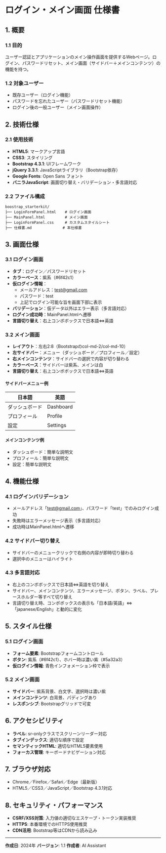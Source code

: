 # ログイン・メイン画面 仕様書

## 1. 概要

### 1.1 目的
ユーザー認証とアプリケーションのメイン操作画面を提供するWebページ。ログイン、パスワードリセット、メイン画面（サイドバー＋メインコンテンツ）の機能を持つ。

### 1.2 対象ユーザー
- 既存ユーザー（ログイン機能）
- パスワードを忘れたユーザー（パスワードリセット機能）
- ログイン後の一般ユーザー（メイン画面操作）

## 2. 技術仕様

### 2.1 使用技術
- **HTML5**: マークアップ言語
- **CSS3**: スタイリング
- **Bootstrap 4.3.1**: UIフレームワーク
- **jQuery 3.3.1**: JavaScriptライブラリ（Bootstrap依存）
- **Google Fonts**: Open Sans フォント
- **バニラJavaScript**: 画面切り替え・バリデーション・多言語対応

### 2.2 ファイル構成
```
boostrap_starterkit/
├── LoginFormPanel.html    # ログイン画面
├── MainPanel.html         # メイン画面
├── LoginFormPanel.css     # カスタムスタイルシート
├── 仕様書.md              # 本仕様書
```

## 3. 画面仕様

### 3.1 ログイン画面
- **タブ**：ログイン／パスワードリセット
- **カラーベース**：紫系（#6f42c1）
- **仮ログイン情報**：
  - メールアドレス：test@gmail.com
  - パスワード：test
  - 上記でログイン可能な旨を画面下部に表示
- **バリデーション**：仮データ以外はエラー表示（多言語対応）
- **ログイン成功時**：MainPanel.htmlへ遷移
- **言語切り替え**：右上コンボボックスで日本語⇔英語

### 3.2 メイン画面
- **レイアウト**：左右2:8（Bootstrapのcol-md-2/col-md-10）
- **左サイドバー**：メニュー（ダッシュボード／プロフィール／設定）
- **右メインコンテンツ**：サイドバーの選択で内容が切り替わる
- **カラーベース**：サイドバーは紫系、メインは白
- **言語切り替え**：右上コンボボックスで日本語⇔英語

#### サイドバーメニュー例
| 日本語         | 英語         |
|----------------|--------------|
| ダッシュボード | Dashboard    |
| プロフィール   | Profile      |
| 設定           | Settings     |

#### メインコンテンツ例
- ダッシュボード：簡単な説明文
- プロフィール：簡単な説明文
- 設定：簡単な説明文

## 4. 機能仕様

### 4.1 ログインバリデーション
- メールアドレス「test@gmail.com」、パスワード「test」でのみログイン成功
- 失敗時はエラーメッセージ表示（多言語対応）
- 成功時はMainPanel.htmlへ遷移

### 4.2 サイドバー切り替え
- サイドバーのメニュークリックで右側の内容が即時切り替わる
- 選択中のメニューはハイライト

### 4.3 多言語対応
- 右上のコンボボックスで日本語⇔英語を切り替え
- サイドバー、メインコンテンツ、エラーメッセージ、ボタン、ラベル、プレースホルダー等すべて切り替え
- 言語切り替え時、コンボボックスの表示も「日本語/英語」⇔「japanese/English」と動的に変化

## 5. スタイル仕様

### 5.1 ログイン画面
- **フォーム要素**: Bootstrapフォームコントロール
- **ボタン**: 紫系（#6f42c1）、ホバー時は濃い紫（#5a32a3）
- **仮ログイン情報**: 青色インフォメーション枠で表示

### 5.2 メイン画面
- **サイドバー**: 紫系背景、白文字、選択時は濃い紫
- **メインコンテンツ**: 白背景、パディングあり
- **レスポンシブ**: Bootstrapグリッドで可変

## 6. アクセシビリティ
- **ラベル**: sr-onlyクラスでスクリーンリーダー対応
- **タブインデックス**: 適切な順序で設定
- **セマンティックHTML**: 適切なHTML5要素使用
- **フォーカス管理**: キーボードナビゲーション対応

## 7. ブラウザ対応
- Chrome／Firefox／Safari／Edge（最新版）
- HTML5／CSS3／JavaScript／Bootstrap 4.3.1対応

## 8. セキュリティ・パフォーマンス
- **CSRF/XSS対策**: 入力値の適切なエスケープ・トークン実装推奨
- **HTTPS**: 本番環境でのHTTPS使用推奨
- **CDN活用**: Bootstrap等はCDNから読み込み

---

**作成日**: 2024年
**バージョン**: 1.1
**作成者**: AI Assistant 
